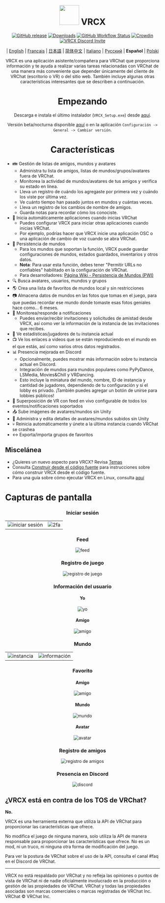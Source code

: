 <div align="center">

# <img src="https://raw.githubusercontent.com/vrcx-team/VRCX/master/VRCX.ico" width="64" height="64"> </img> VRCX

[![GitHub release](https://img.shields.io/github/release/vrcx-team/VRCX.svg)](https://github.com/vrcx-team/VRCX/releases/latest)
[![Downloads](https://img.shields.io/github/downloads/vrcx-team/VRCX/total?color=6451f1)](https://github.com/vrcx-team/VRCX/releases/latest)
[![GitHub Workflow Status](https://github.com/vrcx-team/VRCX/actions/workflows/github_actions.yml/badge.svg)](https://github.com/vrcx-team/VRCX/actions/workflows/github_actions.yml)
[![Crowdin](https://badges.crowdin.net/vrcx/localized.svg)](https://crowdin.com/project/vrcx)
[![VRCX Discord Invite](https://img.shields.io/discord/854071236363550763?color=%237289DA&logo=discord&logoColor=white&label=discord)](https://vrcx.app/discord)

| [English](./README.md) | [Français](./README.fr.md) | [日本語](./README.jp.md) | [简体中文](./README.zh_CN.md) | [Italiano](./README.it.md) | [Русский](./README.ru_RU.md) | **Español** | [Polski](./README.pl.md)

VRCX es una aplicación asistente/compañera para VRChat que proporciona información y te ayuda a realizar varias tareas relacionadas con VRChat de una manera más conveniente que depender únicamente del cliente de VRChat (escritorio o VR) o del sitio web. También incluye algunas otras características interesantes que se describen a continuación.

# Empezando

<div align="center">

Descarga e instala el último instalador (`VRCX_Setup.exe`) desde [aquí](https://github.com/vrcx-team/VRCX/releases/latest).

Versión beta/nocturna disponible [aquí](https://vrcx.app/github/nightly) o en la aplicación `Configuración -> General -> Cambiar versión`.

# Características

<div align="left">

- :family: Gestión de listas de amigos, mundos y avatares
  - Administra tu lista de amigos, listas de mundos/grupos/avatares fuera de VRChat.
  - Monitorea la actividad de mundos/avatares de tus amigos y verifica su estado en línea.
  - Lleva un registro de cuándo los agregaste por primera vez y cuándo los viste por última vez.
  - Ve cuánto tiempo han pasado juntos en mundos y cuántas veces.
  - Lleva un registro de los cambios de nombre de amigos.
  - Guarda notas para recordar cómo los conociste.
- :electric_plug: Inicia automáticamente aplicaciones cuando inicias VRChat
  - Puedes configurar VRCX para iniciar otras aplicaciones cuando inicias VRChat.
  - Por ejemplo, podrías hacer que VRCX inicie una aplicación OSC o una aplicación de cambio de voz cuando se abra VRChat.
- :floppy_disk: Persistencia de mundos
  - Para los mundos que soportan la función, VRCX puede guardar configuraciones de mundos, estados guardados, inventarios y otros datos.
  - **Nota**: Para usar esta función, debes tener "Permitir URLs no confiables" habilitado en la configuración de VRChat.
  - Para desarrolladores: [Página Wiki - Persistencia de Mundos (PWI)](<https://github.com/vrcx-team/VRCX/wiki/World-Persistence-(PWI)>)
- :mag: Busca avatares, usuarios, mundos y grupos
- :earth_americas: Crea una lista de favoritos de mundos local y sin restricciones
- :camera: Almacena datos de mundos en las fotos que tomas en el juego, para que puedas recordar ese mundo donde tomaste esas fotos geniales hace como... 6 meses.
- :bell: Monitorea/responde a notificaciones
  - Puedes enviar/recibir invitaciones y solicitudes de amistad desde VRCX, así como ver la información de la instancia de las invitaciones que recibes.
- :scroll: Ve estadísticas/jugadores de tu instancia actual
- :tv: Ve los enlaces a videos que se están reproduciendo en el mundo en el que estás, así como varios otros datos registrados.
- :bar_chart: Presencia mejorada en Discord
  - Opcionalmente, puedes mostrar más información sobre tu instancia actual en Discord.
  - Integración de mundos para mundos populares como PyPyDance, LSMedia, Movies&Chill y VRDancing.
  - Esto incluye la miniatura del mundo, nombre, ID de instancia y cantidad de jugadores, dependiendo de tu configuración y si el lobby es privado. ¡También puedes agregar un botón de unirse para lobbies públicos!
- :crystal_ball: Superposición de VR con feed en vivo configurable de todos los eventos/notificaciones soportados
- :outbox_tray: Sube imágenes de avatares/mundos sin Unity
- :page_facing_up: Administra y edita detalles de avatares/mundos subidos sin Unity
- :skull: Reinicia automáticamente y únete a la última instancia cuando VRChat se crashea
- :left_right_arrow: Exporta/importa grupos de favoritos

## Miscelánea

- ¿Quieres un nuevo aspecto para VRCX? Revisa [Temas](https://github.com/vrcx-team/VRCX/wiki/Themes)
- Consulta [Construir desde el código fuente](https://github.com/vrcx-team/VRCX/wiki/Building-from-source) para instrucciones sobre cómo construir VRCX desde el código fuente.
- Para una guía sobre cómo ejecutar VRCX en Linux, consulta [aquí](https://github.com/vrcx-team/VRCX/wiki/Running-VRCX-on-Linux)

# Capturas de pantalla

<div align="center">

<h3>Iniciar sesión</h3>

<table>
  <tr>
    <td align="center"><img src="https://github-production-user-asset-6210df.s3.amazonaws.com/82102170/251994190-5e6a961e-b2fe-4d3b-bf66-455d8626b8bf.png" alt="iniciar sesión"></td>
    <td align="center"><img src="https://github-production-user-asset-6210df.s3.amazonaws.com/82102170/251994414-a21faf59-6199-45de-94e7-a093a6b8c0ac.png" alt="2fa"></td>
  </tr>
</table>

<h3>Feed</h3>

<img src="https://github-production-user-asset-6210df.s3.amazonaws.com/82102170/251987020-9839a2c9-47db-4271-b1bf-8e07669a7056.png" alt="feed">

<h3>Registro de juego</h3>

<img src="https://github-production-user-asset-6210df.s3.amazonaws.com/82102170/251987498-b82266ed-131d-42ad-be2f-b167f24acf9f.png" alt="registro de juego">

<h3>Información del usuario</h3>

<h4>Yo</h4>

<img src="https://github-production-user-asset-6210df.s3.amazonaws.com/82102170/251990237-0c863d27-141c-4447-82de-4279ab8973ea.png" alt="yo">

<h4>Amigo</h4>

<img src="https://github-production-user-asset-6210df.s3.amazonaws.com/82102170/251989666-8f918786-e632-451d-be29-f92d2c681b80.png" alt="amigo">

<h3>Mundo</h3>

<table>
  <tr>
    <td align="center"><img src="https://github-production-user-asset-6210df.s3.amazonaws.com/82102170/251991003-37a986bb-470c-442b-8ada-31918f7b2017.png" alt="instancia"></td>
    <td align="center"><img src="https://github-production-user-asset-6210df.s3.amazonaws.com/82102170/251991217-0d40846f-ac08-48c0-8e4d-18c35fe0999b.png" alt="información"></td>
  </tr>
</table>

<h3>Favorito</h3>

<h4>Amigo</h4>

<img src="https://github-production-user-asset-6210df.s3.amazonaws.com/82102170/251992424-ba406d0f-787e-4e2d-89bd-4caa0a05d31f.png" alt="amigo">

<h4>Mundo</h4>

<img src="https://github-production-user-asset-6210df.s3.amazonaws.com/82102170/251992950-8f2c6cdc-dc9a-4a60-b59f-9fa80d071359.png" alt="mundo">

<h4>Avatar</h4>

<img src="https://github-production-user-asset-6210df.s3.amazonaws.com/82102170/251993408-66d11100-15a8-484f-b9fd-82be1516c9be.png" alt="avatar">

<h3>Registro de amigos</h3>

<img src="https://github-production-user-asset-6210df.s3.amazonaws.com/82102170/251993741-e2033095-4ceb-4552-8b79-9285325c1e49.png" alt="registro de amigos">

<h3>Presencia en Discord</h3>

<img src="https://github-production-user-asset-6210df.s3.amazonaws.com/82102170/251997318-5a71249c-59fc-4ad6-9194-d6b1d4165600.png" alt="discord">

<!-- Las otras imágenes serán similares a esta -->
</div>

## ¿VRCX está en contra de los TOS de VRChat?

**No.**

VRCX es una herramienta externa que utiliza la API de VRChat para proporcionar las características que ofrece.

No modifica el juego de ninguna manera, solo utiliza la API de manera responsable para proporcionar las características que ofrece. No es un mod, ni un truco, ni ninguna otra forma de modificación del juego.

Para ver la postura de VRChat sobre el uso de la API, consulta el canal #faq en el Discord de VRChat.

---

VRCX no está respaldado por VRChat y no refleja las opiniones o puntos de vista de VRChat ni de nadie oficialmente involucrado en la producción o gestión de las propiedades de VRChat. VRChat y todas las propiedades asociadas son marcas comerciales o marcas registradas de VRChat Inc. VRChat © VRChat Inc.
